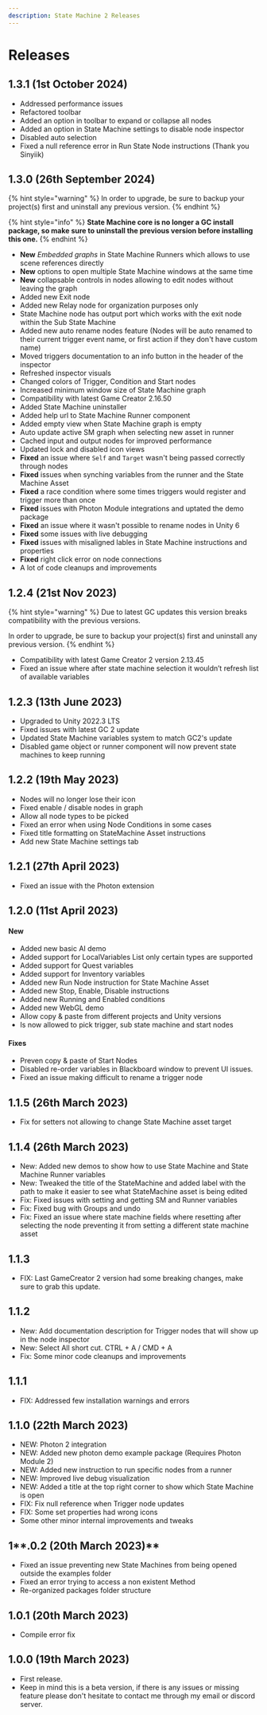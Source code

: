 ```yaml
---
description: State Machine 2 Releases
---
```


# Releases

## 1.3.1 (1st October 2024)

* Addressed performance issues
* Refactored toolbar
* Added an option in toolbar to expand or collapse all nodes
* Added an option in State Machine settings to disable node inspector
* Disabled auto selection
* Fixed a null reference error in Run State Node instructions (Thank you Sinyiik)

## 1.3.0 (26th September 2024)

{% hint style="warning" %}
In order to upgrade, be sure to backup your project(s) first and uninstall any previous version.
{% endhint %}

{% hint style="info" %}
**State Machine core is no longer a GC install package, so make sure to uninstall the previous version before installing this one.**
{% endhint %}

* **New** _Embedded graphs_ in State Machine Runners which allows to use scene references directly
* **New** options to open multiple State Machine windows at the same time
* **New** collapsable controls in nodes allowing to edit nodes without leaving the graph
* Added new Exit node
* Added new Relay node for organization purposes only
* State Machine node has output port which works with the exit node within the Sub State Machine
* Added new auto rename nodes feature (Nodes will be auto renamed to their current trigger event name, or first action if they don't have custom name)
* Moved triggers documentation to an info button in the header of the inspector
* Refreshed inspector visuals
* Changed colors of Trigger, Condition and Start nodes
* Increased minimum window size of State Machine graph
* Compatibility with latest Game Creator 2.16.50
* Added State Machine uninstaller
* Added help url to State Machine Runner component
* Added empty view when State Machine graph is empty
* Auto update active SM graph when selecting new asset in runner
* Cached input and output nodes for improved performance
* Updated lock and disabled icon views
* **Fixed** an issue where `Self` and `Target` wasn't being passed correctly through nodes
* **Fixed** issues when synching variables from the runner and the State Machine Asset
* **Fixed** a race condition where some times triggers would register and trigger more than once
* **Fixed** issues with Photon Module integrations and uptated the demo package
* **Fixed** an issue where it wasn't possible to rename nodes in Unity 6
* **Fixed** some issues with live debugging
* **Fixed** issues with misaligned lables in State Machine instructions and properties
* **Fixed** right click error on node connections
* A lot of code cleanups and improvements

## 1.2.4 (21st Nov 2023)

{% hint style="warning" %}
Due to latest GC updates this version breaks compatibility with the previous versions.

In order to upgrade, be sure to backup your project(s) first and uninstall any previous version.
{% endhint %}

* Compatibility with latest Game Creator 2 version 2.13.45
* Fixed an issue where after state machine selection it wouldn’t refresh list of available variables&#x20;

## 1.2.3 (13th June 2023)

* Upgraded to Unity 2022.3 LTS
* Fixed issues with latest GC 2 update
* Updated State Machine variables system to match GC2's update
* Disabled game object or runner component will now prevent state machines to keep running

## **1.2.2 (19th May 2023)**

* Nodes will no longer lose their icon
* Fixed enable / disable nodes in graph
* Allow all node types to be picked
* Fixed an error when using Node Conditions in some cases
* Fixed title formatting on StateMachine Asset instructions
* Add new State Machine settings tab

## **1.2.1 (27th April 2023)**

* Fixed an issue with the Photon extension

## 1.2.0 (11st April 2023)

#### New

* Added new basic AI demo
* Added support for LocalVariables List only certain types are supported
* Added support for Quest variables
* Added support for Inventory variables
* Added new Run Node instruction for State Machine Asset
* Added new Stop, Enable, Disable instructions
* Added new Running and Enabled conditions
* Added new WebGL demo
* Allow copy & paste from different projects and Unity versions
* Is now allowed to pick trigger, sub state machine and start nodes

#### Fixes

* Preven copy & paste of Start Nodes
* Disabled re-order variables in Blackboard window to prevent UI issues.
* Fixed an issue making difficult to rename a trigger node

## **1.1.5** (26th March 2023)

* Fix for setters not allowing to change State Machine asset target

## 1.1.4 (26th March 2023)

* New: Added new demos to show how to use State Machine and State Machine Runner variables
* New: Tweaked the title of the StateMachine and added label with the path to make it easier to see what StateMachine asset is being edited
* Fix: Fixed issues with setting and getting SM and Runner variables
* Fix: Fixed bug with Groups and undo
* Fix: Fixed an issue where state machine fields where resetting after selecting the node preventing it from setting a different state machine asset

## 1.1.3

* FIX: Last GameCreator 2 version had some breaking changes, make sure to grab this update.

## 1.1.2

* New: Add documentation description for Trigger nodes that will show up in the node inspector
* New: Select All short cut. CTRL + A / CMD + A
* Fix: Some minor code cleanups and improvements

## 1.1.1

* FIX: Addressed few installation warnings and errors

## 1.1.0 (22th March 2023)

* NEW: Photon 2 integration
* NEW: Added new photon demo example package (Requires Photon Module 2)
* NEW: Added new instruction to run specific nodes from a runner
* NEW: Improved live debug visualization
* NEW: Added a title at the top right corner to show which State Machine is open
* FIX: Fix null reference when Trigger node updates
* FIX: Some set properties had wrong icons
* Some other minor internal improvements and tweaks

## 1**.0.2 (20th March 2023)**

* Fixed an issue preventing new State Machines from being opened outside the examples folder
* Fixed an error trying to access a non existent Method
* Re-organized packages folder structure

## **1.0.1 (20th March 2023)**

* Compile error fix

## 1.0.0 (19th March 2023)

* First release.
* Keep in mind this is a beta version, if there is any issues or missing feature please don't hesitate to contact me through my email or discord server.

